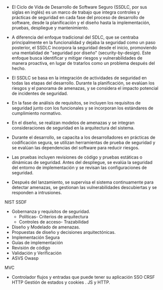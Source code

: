 - El Ciclo de Vida de Desarrollo de Software Seguro (SSDLC, por sus siglas en inglés) es un marco de trabajo que integra controles y prácticas de seguridad en cada fase del proceso de desarrollo de software, desde la planificación y el diseño hasta la implementación, pruebas, despliegue y mantenimiento. 
- A diferencia del enfoque tradicional del SDLC, que se centraba principalmente en la funcionalidad y dejaba la seguridad como un paso posterior, el SSDLC incorpora la seguridad desde el inicio, promoviendo una mentalidad de "seguridad por diseño" (security-by-design). Este enfoque busca identificar y mitigar riesgos y vulnerabilidades de manera proactiva, en lugar de tratarlos como un problema después del hecho.

- El SSDLC se basa en la integración de actividades de seguridad en todas las etapas del desarrollo. Durante la planificación, se evalúan los riesgos y el panorama de amenazas, y se considera el impacto potencial de incidentes de seguridad. 
- En la fase de análisis de requisitos, se incluyen los requisitos de seguridad junto con los funcionales y se incorporan los estándares de cumplimiento normativo. 
- En el diseño, se realizan modelos de amenazas y se integran consideraciones de seguridad en la arquitectura del sistema. 
- Durante el desarrollo, se capacita a los desarrolladores en prácticas de codificación segura, se utilizan herramientas de prueba de seguridad y se evalúan las dependencias del software para reducir riesgos. 
- Las pruebas incluyen revisiones de código y pruebas estáticas o dinámicas de seguridad. Antes del despliegue, se evalúa la seguridad del entorno de implementación y se revisan las configuraciones de seguridad. 
- Después del lanzamiento, se supervisa el sistema continuamente para detectar amenazas, se gestionan las vulnerabilidades descubiertas y se responden a intrusiones.

NIST SSDF
- Gobernanza y requisitos de seguridad.
	- Políticas- Criterios de arquitectura
	- Controles de acceso- Trazabilidad
- Diseño y Modelado de amenazas.
- Propuestas de diseño y decisiones arquitectónicas.
- Implementación Segura
- Guías de implementación
- Revisión de código
- Validación y Verificación
- ASVS Owasp

MVC
- Controlador flujos y entradas que puede tener su aplicación
SSO
CRSF
HTTP
Gestión de estados y cookies . JS y HTTP.